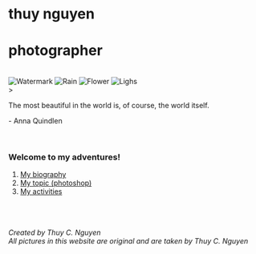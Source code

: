 # thuy nguyen
# photographer

<br>
<img src="https://scontent-sjc2-1.xx.fbcdn.net/v/t1.0-0/cp0/e15/q65/p320x320/10956632_878243275576872_967324954568464243_n.jpg?efg=eyJpIjoiYiJ9&oh=a120b702e3e3ca60ad962200db493e78&oe=5AA52754" alt="Watermark">
<img src="https://scontent-sjc2-1.xx.fbcdn.net/v/t1.0-0/cp0/e15/q65/p200x200/15171207_1256022041132325_618123254678101523_n.jpg?efg=eyJpIjoiYiJ9&oh=ad1bd1961412bebdbec1bef4afa1fe90&oe=5AA24786" alt="Rain">
<img src="https://scontent-sjc2-1.xx.fbcdn.net/v/t1.0-0/cp0/e15/q65/s320x320/1237958_556234307777772_1052196257_n.jpg?efg=eyJpIjoiYiJ9&oh=f89630dafa1bf6eff00d61c9214ecc93&oe=5A8CE26B" alt="Flower">
<img src="https://scontent-sjc2-1.xx.fbcdn.net/v/t1.0-0/cp0/e15/q65/s320x320/270945_498257586908778_528779597_n.jpg?efg=eyJpIjoiYiJ9&oh=a4a6316e745eafd3b05975778dd45a98&oe=5AD7D902" alt="Lighs">

<br>
> <p>The most beautiful in the world is, of course, the world itself. <p> - Anna Quindlen </p></p> 

<br>

### Welcome to my adventures!
1. <a href="tweecongnguyen.github.io/bio">My biography</a> 
1. <a href="tweecongnguyen.github.io/topic">My topic (photoshop)</a> 
1. <a href="tweecongnguyen.github.io/pic">My activities</a> 

<br>
<br>
<br>
<address>
Created by Thuy C. Nguyen<br>
All pictures in this website are original and are taken by Thuy C. Nguyen<br>
</address> 

